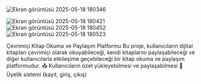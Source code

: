![Ekran görüntüsü 2025-05-18 180346](https://github.com/user-attachments/assets/7fc964d0-21b1-4deb-94c3-581e8c6348b4)


![Ekran görüntüsü 2025-05-18 180421](https://github.com/user-attachments/assets/6905ff51-9957-4666-9960-0bb36b3654bd)
![Ekran görüntüsü 2025-05-18 180452](https://github.com/user-attachments/assets/5a800e20-76b1-4e6c-aecd-cd729c53bbdf)
![Ekran görüntüsü 2025-05-18 180523](https://github.com/user-attachments/assets/8dec36f6-cf81-4023-9c48-4f406462269c)

 Çevrimiçi Kitap Okuma ve Paylaşım Platformu
Bu proje, kullanıcıların dijital kitapları çevrimiçi olarak okuyabileceği, kendi kitaplarını paylaşabileceği ve diğer kullanıcılarla etkileşime geçebileceği bir kitap okuma ve paylaşım platformudur.
📤 Kullanıcıların özet yükleyebilmesi ve paylaşabilmesi
🔐 Üyelik sistemi (kayıt, giriş, çıkış)
